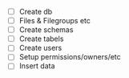 - [ ] Create db
- [ ] Files & Filegroups etc
- [ ] Create schemas
- [ ] Create tabels
- [ ] Create users
- [ ] Setup permissions/owners/etc
- [ ] Insert data